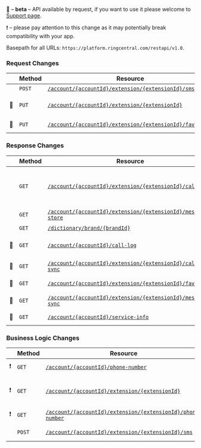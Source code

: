 &#x1F510; – **beta** – API available by request, if you want to use it please welcome to [Support page](https://developers.ringcentral.com/support.html).

&#x2757; – please pay attention to this change as it may potentially break compatibility with your app.

Basepath for all URLs: `https://platform.ringcentral.com/restapi/v1.0`.

### Request Changes
|         |Method|Resource|Change Description|
|---------|------|--------|------------------|
|         |`POST`|[`/account/{accountId}/extension/{extensionId}/sms`](https://developers.ringcentral.com/api-docs/latest/index.html#!#RefCreateSMSMessage)|MMS sending supported|
|&#x1F510;|`PUT` |[`/account/{accountId}/extension/{extensionId}`](https://developers.ringcentral.com/api-docs/latest/index.html#!#RefModifyExtension)|`callQueueInfo` and `transition.sendWelcomeEmail` parameters supported|
|&#x1F510;|`PUT` |[`/account/{accountId}/extension/{extensionId}/favorites`](https://developers.ringcentral.com/api-docs/latest/index.html#!#RefUpdateFavoriteContacts)|`records.accountId` parameter supported|


### Response Changes
|         |Method|Resource|Change Description|
|---------|------|--------|------------------|
|         |`GET` |[`/account/{accountId}/extension/{extensionId}/call-log`](https://developers.ringcentral.com/api-docs/latest/index.html#!#RefGetExtensionCallLog)|`message` attribute added (for calls forwarded to voicemail), `billing.costIncluded` and `billing.costPurchased` attributes added|
|         |`GET` |[`/account/{accountId}/extension/{extensionId}/message-store`](https://developers.ringcentral.com/api-docs/latest/index.html#!#RefGetMessageInfo)|`to.target` attribute added (for group SMS/MMS)|
|         |`GET` |[`/dictionary/brand/{brandId}`](https://developers.ringcentral.com/api-docs/latest/index.html#!#RefGetDictionaryBrand)|`shortName` attribute added|
|&#x1F510;|`GET` |[`/account/{accountId}/call-log`](https://developers.ringcentral.com/api-docs/latest/index.html#!#RefAccountCallLog.html)|`billing.costIncluded` and `billing.costPurchased` attributes added|
|&#x1F510;|`GET` |[`/account/{accountId}/extension/{extensionId}/call-log-sync`](https://developers.ringcentral.com/api-docs/latest/index.html#!#RefMakeCallLogSync)|`message` attribute added (for calls forwarded to voicemail)|
|&#x1F510;|`GET` |[`/account/{accountId}/extension/{extensionId}/favorites`](https://developers.ringcentral.com/api-docs/latest/index.html#!#RefUpdateFavoriteContacts)|`records.accountId` attribute added|
|&#x1F510;|`GET` |[`/account/{accountId}/extension/{extensionId}/message-sync`](https://developers.ringcentral.com/api-docs/latest/index.html#!#GetMessageSync)|`to.target` attribute added (for group SMS/MMS)|
|&#x1F510;|`GET` |[`/account/{accountId}/service-info`](https://developers.ringcentral.com/api-docs/latest/index.html#!#RefGetServiceInfo)|`limits.maxExtensionNumberLength` attribute added|


### Business Logic Changes
|         |Method|Resource|Change Description|
|---------|------|--------|------------------|
|&#x2757; |`GET` |[`/account/{accountId}/phone-number`](https://developers.ringcentral.com/api-docs/latest/index.html#!#RefGetPhoneNumber)|`ForwardedCompanyNumber` value supported for `usageType`|
|&#x2757; |`GET` |[`/account/{accountId}/extension/{extensionId}`](https://developers.ringcentral.com/api-docs/latest/index.html#!#RefGetExtensionInfo)|`PromoMessage`, `CallParkLocations`, `ExternalDirectoryIntegration` service feature supported|
|&#x2757; |`GET` |[`/account/{accountId}/extension/{extensionId}/phone-number`](https://developers.ringcentral.com/api-docs/latest/index.html#!#RefGetExtensionPhoneNumbers)|`ForwardedCompanyNumber` value supported for `usageType`|
|         |`POST`|[`/account/{accountId}/extension/{extensionId}/sms`](https://developers.ringcentral.com/api-docs/latest/index.html#!#RefCreateSMSMessage)|Multiple values for `to` parameter supported|